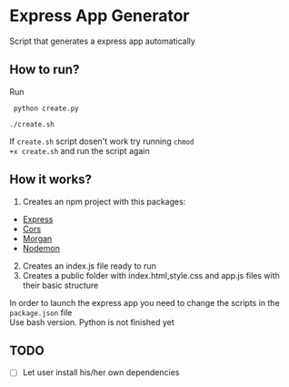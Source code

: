 # Express App Generator

Script that generates a express app automatically

## How to run?

Run

```
 python create.py
```
```
./create.sh
```
If <code>create.sh</code> script dosen't work try running <code>chmod +x create.sh</code> and run the script again

## How it works?
1. Creates an npm project with this packages: 
  - <a href="https://www.npmjs.com/package/express" target="blank">Express</a>
  - <a href="https://www.npmjs.com/package/cors" target="blank">Cors</a>
  - <a href="https://www.npmjs.com/package/morgan" target="blank">Morgan</a>
  - <a href="https://www.npmjs.com/package/nodemon" target="blank">Nodemon</a>
2. Creates an index.js file ready to run
3. Creates a public folder with index.html,style.css and app.js files with their basic structure

In order to launch the express app you need to change the scripts in the <code>package.json</code> file
<br>
Use bash version. Python is not finished yet

## TODO
 - [ ] Let user install his/her own dependencies

